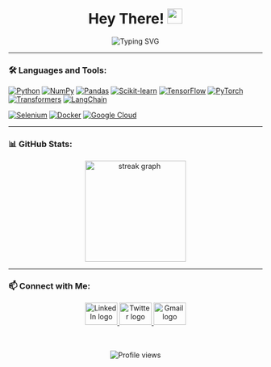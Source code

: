 <h1 align="center">Hey There! <img src="https://media.giphy.com/media/hvRJCLFzcasrR4ia7z/giphy.gif" width="30"></h1>

<p align="center">
  <img src="https://readme-typing-svg.herokuapp.com?font=Fira+Code&weight=500&size=28&pause=1000&color=0F79A5&center=true&width=500&lines=Data+Scientist;AI+Engineer;" alt="Typing SVG">
</p>

---

### 🛠 Languages and Tools:
[![Python](https://img.shields.io/badge/-Python-3776AB?style=flat&logo=python&logoColor=white)](https://www.python.org/)
[![NumPy](https://img.shields.io/badge/-NumPy-013243?style=flat&logo=numpy&logoColor=white)](https://numpy.org/)
[![Pandas](https://img.shields.io/badge/-Pandas-150458?style=flat&logo=pandas&logoColor=white)](https://pandas.pydata.org/)
[![Scikit-learn](https://img.shields.io/badge/-Scikit_learn-F7931E?style=flat&logo=scikit-learn&logoColor=white)](https://scikit-learn.org/)
[![TensorFlow](https://img.shields.io/badge/-TensorFlow-FF6F00?style=flat&logo=tensorflow&logoColor=white)](https://www.tensorflow.org/)
[![PyTorch](https://img.shields.io/badge/-PyTorch-EE4C2C?style=flat&logo=pytorch&logoColor=white)](https://pytorch.org/)
[![Transformers](https://img.shields.io/badge/-Transformers-FF6F00?style=flat&logo=huggingface&logoColor=white)](https://huggingface.co/transformers/)
[![LangChain](https://img.shields.io/badge/-LangChain-007ACC?style=flat)](https://python.langchain.com/docs/introduction/)

[![Selenium](https://img.shields.io/badge/-Selenium-43B02A?style=flat&logo=selenium&logoColor=white)](https://www.selenium.dev/)
[![Docker](https://img.shields.io/badge/-Docker-2496ED?style=flat&logo=docker&logoColor=white)](https://www.docker.com/)
[![Google Cloud](https://img.shields.io/badge/-Google_Cloud-4285F4?style=flat&logo=google-cloud&logoColor=white)](https://cloud.google.com/)

---

### 📊 GitHub Stats:
<div align="center">
  <img src="https://streak-stats.demolab.com?user=tghurair&locale=en&mode=daily&theme=GruvBox&hide_border=false&border_radius=5&order=3" height="200" alt="streak graph" />
</div>


---

### 📫 Connect with Me:
<div align="center">
  <a href="https://www.linkedin.com/in/al-ghurair/">
    <img src="https://raw.githubusercontent.com/maurodesouza/profile-readme-generator/master/src/assets/icons/social/linkedin/default.svg" width="64" height="44" alt="LinkedIn logo" />
  </a>
  <a href="https://twitter.com/ghurair_">
    <img src="https://raw.githubusercontent.com/maurodesouza/profile-readme-generator/master/src/assets/icons/social/twitter/default.svg" width="64" height="44" alt="Twitter logo" />
  </a>
  <a href="mailto:thameralghuraircs@gmail.com">
    <img src="https://raw.githubusercontent.com/maurodesouza/profile-readme-generator/master/src/assets/icons/social/gmail/default.svg" width="64" height="44" alt="Gmail logo" />
  </a>
</div>
<br> </br>
<p align="center"> 
  <img src="https://komarev.com/ghpvc/?username=tghurair&label=Profile%20views&color=0e75b6&style=flat" alt="Profile views" />
</p>

